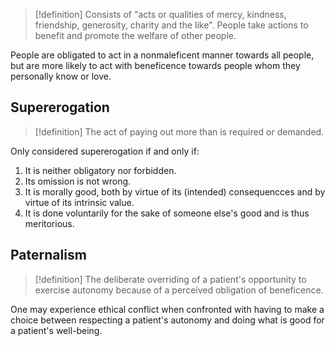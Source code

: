 >[!definition]
>Consists of "acts or qualities of mercy, kindness, friendship, generosity, charity and the like".
>People take actions to benefit and promote the welfare of other people. 

People are obligated to act in a nonmaleficent manner towards all people, but are more likely to act with beneficence towards people whom they personally know or love. 
## Supererogation
>[!definition]
>The act of paying out more than is required or demanded.

Only considered supererogation if and only if:
1. It is neither obligatory nor forbidden.
2. Its omission is not wrong.
3. It is morally good, both by virtue of its (intended) consequencces and by virtue of its intrinsic value.
4. It is done voluntarily for the sake of someone else's good and is thus meritorious. 
## Paternalism
>[!definition]
>The deliberate overriding of a patient's opportunity to exercise autonomy because of a perceived obligation of beneficence. 

One may experience ethical conflict when confronted with having to make a choice between respecting a patient's autonomy and doing what is good for a patient's well-being. 